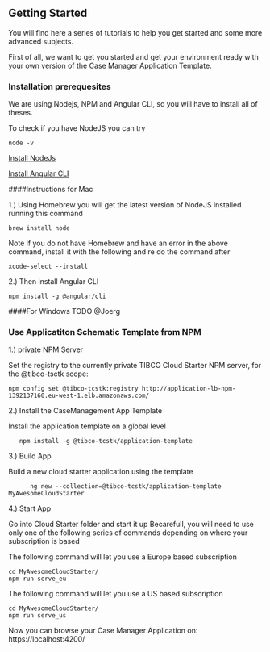 ## Getting Started

You will find here a series of tutorials to help you get started and some more advanced subjects.

First of all, we want to get you started and get your environment ready with your own version of the Case Manager Application Template.


### Installation prerequesites

We are using Nodejs, NPM and Angular CLI, so you will have to install all of theses.

To check if you have NodeJS you can try
```console
node -v
```

[Install NodeJs](https://nodejs.org/en/download/package-manager/)


[Install Angular CLI](https://www.npmjs.com/package/@angular/cli)

####Instructions for Mac 


1.) Using Homebrew you will get the latest version of NodeJS installed running this command
```console
brew install node
```
Note if you do not have Homebrew and have an error in the above command, install it with the following and re do the command after 
```console
xcode-select --install   
```


2.) Then install Angular CLI 
```console
npm install -g @angular/cli
```

####For Windows 
TODO @Joerg


### Use Applicatiton Schematic Template from NPM
1.)  private NPM Server

Set the registry to the currently private TIBCO Cloud Starter NPM server, for the @tibco-tsctk scope:

```console
npm config set @tibco-tcstk:registry http://application-lb-npm-1392137160.eu-west-1.elb.amazonaws.com/
```



2.) Install the CaseManagement App Template

Install the application template on a global level

```console
   npm install -g @tibco-tcstk/application-template
```

3.) Build App

   Build a new cloud starter application using the template
   
   
```console
      ng new --collection=@tibco-tcstk/application-template MyAwesomeCloudStarter
```

4.) Start App

Go into Cloud Starter folder and start it up
Becarefull, you will need to use only one of the following series of commands depending on where your subscription is based 

The following command will let you use a Europe based subscription
```console
cd MyAwesomeCloudStarter/
npm run serve_eu
```

The following command will let you use a US based subscription
```console
cd MyAwesomeCloudStarter/
npm run serve_us
```
Now you can browse your Case Manager Application on: https://localhost:4200/


